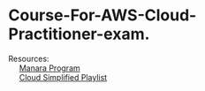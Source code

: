 # Course-For-AWS-Cloud-Practitioner-exam.

Resources:  
&nbsp;&nbsp;&nbsp;&nbsp;&nbsp;[Manara Program](https://app.manara.tech/)  
&nbsp;&nbsp;&nbsp;&nbsp;&nbsp;[Cloud Simplified Playlist](https://www.youtube.com/playlist?list=PLJZLxa-J0VZTP_zTpUdzFrZxeB1NeUDkb)


